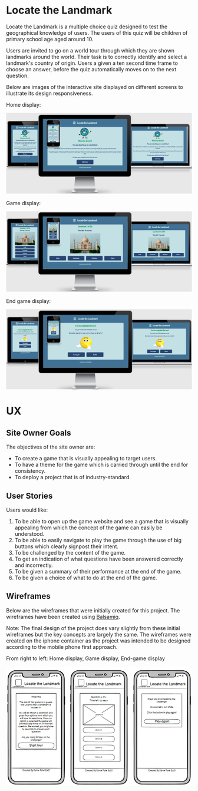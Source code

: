 # Locate the Landmark

Locate the Landmark is a multiple choice quiz designed to test the geographical knowledge of users. The users of this quiz will be children of primary school age aged around 10. 

Users are invited to go on a world tour through which they are shown landmarks around the world. Their task is to correctly identify and select a landmark's country of origin. Users a given a ten second time frame to choose an answer, before the quiz automatically moves on to the next question. 

Below are images of the interactive site displayed on different screens to illustrate its design responsiveness.

Home display:

![home-responsive-display](assets/images/readme-images/home-responsive.png)

Game display:

![game-responsive-display](assets/images/readme-images/game-responsive.png)

End game display:

![game-responsive-display](assets/images/readme-images/end-game-responsive.png)


# UX

## Site Owner Goals

The objectives of the site owner are:

* To create a game that is visually appealing to target users.
* To have a theme for the game which is carried through until the end for consistency.
* To deploy a project that is of industry-standard. 

## User Stories

Users would like:

1. To be able to open up the game website  and see a game that is visually appealing from which the concept of the game can easily be understood.
2. To be able to easily navigate to play the game through the use of big buttons which clearly signpost their intent.
3. To be challenged by the content of the game.
4. To get an indication of what questions have been answered correctly and incorrectly.
5. To be given a summary of their performance at the end of the game.
6. To be given a choice of what to do at the end of the game.

## Wireframes

Below are the wireframes that were initially created for this project. The wireframes have been created using [Balsamiq](https://balsamiq.com/wireframes/?gclid=EAIaIQobChMIvd-up7Gq8gIVdgCiAx3NKwsREAAYAiAAEgInd_D_BwE). 

Note: The final design of the project does vary slightly from these initial wireframes but the key concepts are largely the same. The wireframes were created on the iphone container as the project was intended to be designed according to the mobile phone first approach. 

From right to left: 
Home display, Game display, End-game display

![project-wireframes](assets/images/readme-images/project-wireframes.png)








